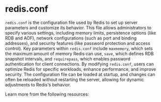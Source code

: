 # redis.conf

`redis.conf` is the configuration file used by Redis to set up server parameters and customize its behavior. This file allows administrators to specify various settings, including memory limits, persistence options (like RDB and AOF), network configurations (such as port and binding addresses), and security features (like password protection and access control). Key parameters within `redis.conf` include `maxmemory`, which sets the maximum amount of memory Redis can use, `save`, which defines RDB snapshot intervals, and `requirepass`, which enables password authentication for client connections. By modifying `redis.conf`, users can optimize Redis for specific workloads, enhance performance, and improve security. The configuration file can be loaded at startup, and changes can often be reloaded without restarting the server, allowing for dynamic adjustments to Redis's behavior.

Learn more from the following resources:
